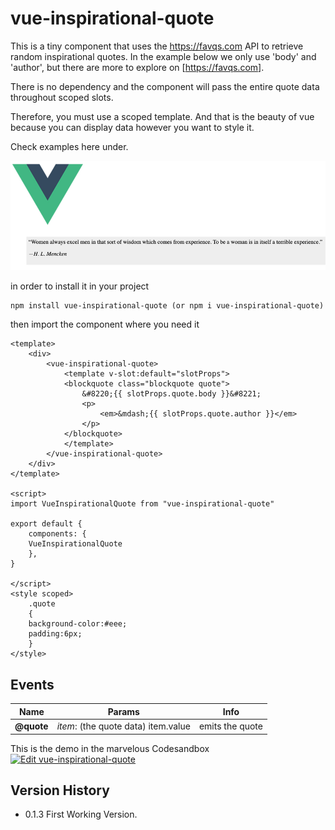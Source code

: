 # vue-inspirational-quote

This is a tiny component that uses the https://favqs.com API to retrieve random inspirational quotes. In the example below we only use 'body' and 'author', but there are more to explore on [https://favqs.com]. 

There is no dependency and the component will pass the entire quote data throughout scoped slots.

Therefore, you must use a scoped template. And that is the beauty of vue because you can display data however you want to style it.

Check examples here under.

![vue-inspirational-quote Gif](demo/demo.jpg)

in order to install it in your project
```
npm install vue-inspirational-quote (or npm i vue-inspirational-quote)

```

then import the component where you need it

```
<template>
    <div>
        <vue-inspirational-quote>
            <template v-slot:default="slotProps">
            <blockquote class="blockquote quote">
                &#8220;{{ slotProps.quote.body }}&#8221;
                <p>
                    <em>&mdash;{{ slotProps.quote.author }}</em>
                </p>
            </blockquote>
            </template>
        </vue-inspirational-quote> 
    </div>
</template>

<script>
import VueInspirationalQuote from "vue-inspirational-quote"

export default {
    components: {
    VueInspirationalQuote
    },
}

</script>
<style scoped>
    .quote
    {
    background-color:#eee;
    padding:6px;
    }
</style>

```

Events
------

| Name              | Params                       | Info                                                  |
| ----------------- | ---------------------------- | ----------------------------------------------------- |
| **@quote**         | *item*: (the quote data) item.value         | emits the quote              |


This is the demo in the marvelous Codesandbox\
[![Edit vue-inspirational-quote](https://codesandbox.io/static/img/play-codesandbox.svg)](https://codesandbox.io/s/vue-inspirational-quote-757s7?fontsize=14&hidenavigation=1&theme=dark)


## Version History
- 0.1.3 First Working Version.